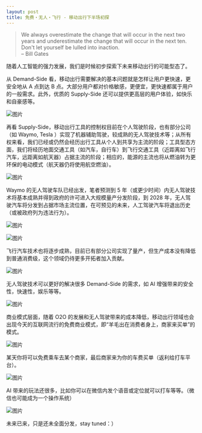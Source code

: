 ```yaml
---
layout: post
title: 免费‧无人‧飞行 - 移动出行下半场初探
---
```


> We always overestimate the change that will occur in the next two years and underestimate the change that will occur in the next ten. Don't let yourself be lulled into inaction.                                                                                              
                                                       – Bill Gates

随着人工智能的强力发展，我们是时候初步探索下未来移动出行的可能型态了。

从 Demand-Side 看，移动出行需要解决的基本问题就是怎样让用户更快速，更安全地从 A 点到达 B 点。大部分用户都对价格敏感，更便宜，更快速都属于用户的一般需求。此外，优质的 Supply-Side 还可以提供更高层的用户体验，如快乐和自豪感等。

![图片](https://dn-coding-net-production-pp.qbox.me/1d65f903-1842-4b3d-98f3-e1c881ecc942.png)

再看 Supply-Side，移动出行工具的控制权目前在个人驾驶阶段，也有部分公司（如 Waymo, Tesla ）实现了机器辅助驾驶，较成熟的无人驾驶技术等；从所有权来看，我们已经或仍然会经历出行工具从个人到共享为主流的阶段；工具型态方面，我们将经历地面交通工具（如汽车，自行车）到飞行交通工具（近距离如飞行汽车，远距离如航天器）占据主流的阶段；相应的，能源的主流也将从燃油转为更环保的电动模式（航天器仍将使用航空燃油）。

![图片](https://dn-coding-net-production-pp.qbox.me/bfff48cb-513a-47b7-9534-009301d65b04.png)

Waymo 的无人驾驶车队已经出发，笔者预测到 5 年（或更少时间）内无人驾驶技术将基本成熟并得到政府的许可进入大规模量产分发阶段，到 2028 年，无人驾驶汽车将分发到占据市场主流位置，在可预见的未来，人工驾驶汽车将退出历史（或被政府列为违法行为）。

![图片](https://dn-coding-net-production-pp.qbox.me/9dc1abc8-dcc6-4805-a807-dfeafc1cbc91.png)

![图片](https://dn-coding-net-production-pp.qbox.me/eca1776d-1150-45e5-b279-60ad99a9ca54.png)

飞行汽车技术也将逐步成熟，目前已有部分公司实现了量产，但生产成本没有降低到普通消费级，这个领域仍待更多开拓者加入贡献。

![图片](https://dn-coding-net-production-pp.qbox.me/592cb5db-5901-461c-a1ec-e732d4dd761a.png)

无人驾驶技术可以更好的解决很多 Demand-Side 的需求，如 AI 增强带来的安全性，快速性，娱乐等等。

![图片](https://dn-coding-net-production-pp.qbox.me/4f0b4faf-6b7d-4cf7-b48a-41fb49d63f48.jpeg)

商业模式层面，随着 O2O 的发展和无人驾驶带来的成本降低，移动出行领域也会出现今天的互联网流行的免费商业模式，即“羊毛出在消费者身上，商家来买单”的模式。

![图片](https://dn-coding-net-production-pp.qbox.me/84d9bc0f-8a3b-414b-8ecf-23eb2b5bf64a.jpeg)

某天你将可以免费乘车去某个商家，最后商家来为你的车费买单（返利给打车平台）。

![图片](https://dn-coding-net-production-pp.qbox.me/4285a2b2-d5f7-469a-abb0-a62a98e17ba8.png)

AI 带来的玩法还很多，比如你可以在微信内发个语音或定位就可以打车等等。（微信也可能成为一个操作系统）

![图片](https://dn-coding-net-production-pp.qbox.me/1decdba8-58df-4cc3-8391-8eca12b2727f.png)

未来已来，只是还未全面分发，stay tuned：）
